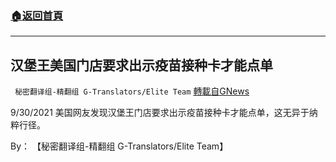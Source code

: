 ###  [:house:返回首頁](https://github.com/ourhimalayas/txt)
---


## 汉堡王美国门店要求出示疫苗接种卡才能点单
` 秘密翻译组-精翻组 G-Translators/Elite Team` [轉載自GNews](https://gnews.org/zh-hans/1571040/)

9/30/2021 美国网友发现汉堡王门店要求出示疫苗接种卡才能点单，这无异于纳粹行径。

By： 【秘密翻译组-精翻组 G-Translators/Elite Team】
